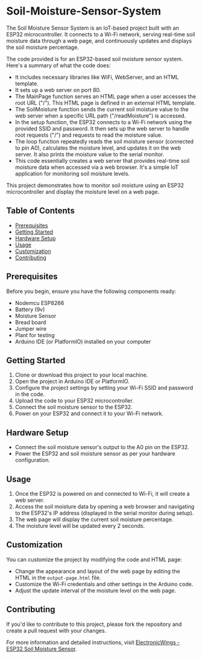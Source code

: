 # Soil-Moisture-Sensor-System
The Soil Moisture Sensor System is an IoT-based project built with an ESP32 microcontroller. It connects to a Wi-Fi network, serving real-time soil moisture data through a web page, and continuously updates and displays the soil moisture percentage. 

The code provided is for an ESP32-based soil moisture sensor system. Here's a summary of what the code does:
- It includes necessary libraries like WiFi, WebServer, and an HTML template.
- It sets up a web server on port 80.
- The MainPage function serves an HTML page when a user accesses the root URL ("/"). This HTML page is defined in an external HTML template.
- The SoilMoisture function sends the current soil moisture value to the web server when a specific URL path ("/readMoisture") is accessed.
- In the setup function, the ESP32 connects to a Wi-Fi network using the provided SSID and password. It then sets up the web server to handle root requests ("/") and requests to read the moisture value.
- The loop function repeatedly reads the soil moisture sensor (connected to pin A0), calculates the moisture level, and updates it on the web server. It also prints the moisture value to the serial monitor.
- This code essentially creates a web server that provides real-time soil moisture data when accessed via a web browser. It's a simple IoT application for monitoring soil moisture levels.

This project demonstrates how to monitor soil moisture using an ESP32 microcontroller and display the moisture level on a web page.

## Table of Contents

- [Prerequisites](#prerequisites)
- [Getting Started](#getting-started)
- [Hardware Setup](#hardware-setup)
- [Usage](#usage)
- [Customization](#customization)
- [Contributing](#contributing)

## Prerequisites

Before you begin, ensure you have the following components ready:

- Nodemcu ESP8266
- Battery (9v)
- Moisture Sensor
- Bread board
- Jumper wire
- Plant for testing
- Arduino IDE (or PlatformIO) installed on your computer

## Getting Started

1. Clone or download this project to your local machine.
2. Open the project in Arduino IDE or PlatformIO.
3. Configure the project settings by setting your Wi-Fi SSID and password in the code.
4. Upload the code to your ESP32 microcontroller.
5. Connect the soil moisture sensor to the ESP32.
6. Power on your ESP32 and connect it to your Wi-Fi network.

## Hardware Setup
- Connect the soil moisture sensor's output to the A0 pin on the ESP32.
- Power the ESP32 and soil moisture sensor as per your hardware configuration.

## Usage

1. Once the ESP32 is powered on and connected to Wi-Fi, it will create a web server.
2. Access the soil moisture data by opening a web browser and navigating to the ESP32's IP address (displayed in the serial monitor during setup).
3. The web page will display the current soil moisture percentage.
4. The moisture level will be updated every 2 seconds.

## Customization

You can customize the project by modifying the code and HTML page:
- Change the appearance and layout of the web page by editing the HTML in the `output-page.html` file.
- Customize the Wi-Fi credentials and other settings in the Arduino code.
- Adjust the update interval of the moisture level on the web page.

## Contributing

If you'd like to contribute to this project, please fork the repository and create a pull request with your changes.

For more information and detailed instructions, visit [ElectronicWings - ESP32 Soil Moisture Sensor](http://www.electronicwings.com/esp32/esp32-soil-moisture-sensor-web-server).
